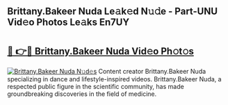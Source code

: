 ## Brittany.Bakeer Nuda Le𝚊k𝚎d N𝚞𝚍e - Part-UNU Vid𝚎o Photos Le𝚊ks En7UY

# <h2><a href="http://fbdbf7l.evod.top/?m=Brittany.Bakeer+Nuda">🔗 👉🔴 Brittany.Bakeer Nuda Vid𝚎o Ph𝚘t𝚘s</a></h2>

[![Brittany.Bakeer Nuda N𝚞d𝚎s](https://i.imgur.com/8V9OHl7.gif)](http://fbdbf7l.evod.top/?m=Brittany.Bakeer+Nuda)
Content creator Brittany.Bakeer Nuda specializing in dance and lifestyle-inspired videos. Brittany.Bakeer Nuda, a respected public figure in the scientific community, has made groundbreaking discoveries in the field of medicine. 
